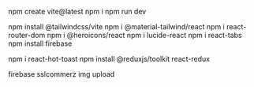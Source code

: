 npm create vite@latest
npm i
npm run dev

npm install @tailwindcss/vite
npm i @material-tailwind/react
npm i react-router-dom
npm i @heroicons/react
npm i lucide-react
npm i react-tabs
npm install firebase

npm i react-hot-toast
npm install @reduxjs/toolkit react-redux

firebase
sslcommerz
img upload
